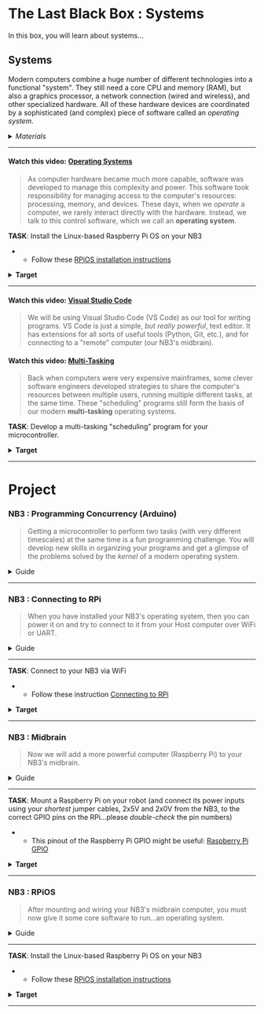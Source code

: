# The Last Black Box : Systems
In this box, you will learn about systems...

## Systems
Modern computers combine a huge number of different technologies into a functional "system". They still need a core CPU and memory (RAM), but also a graphics processor, a network connection (wired and wireless), and other specialized hardware. All of these hardware devices are coordinated by a sophisticated (and complex) piece of software called an *operating system*.

<details><summary><i>Materials</i></summary><p>

Name|Depth|Description| # |Data|Link|
:-------|:---:|:----------|:-:|:--:|:--:|
Computer (RPi4)|01|Raspberry Pi 4b with 2 GB RAM|1|[-D-](/boxes/systems/_resources/datasheets/rpi4b.pdf)|[-L-](https://uk.farnell.com/raspberry-pi/rpi4-modbp-2gb/raspberry-pi-4-model-b-2gb/dp/3051886)
Heatsinks|01|Heatsinks for RPi 4b chips|1|[-D-](/boxes/systems/_resources/datasheets/rpi4b_heatsinks.jpg)|[-L-](https://www.amazon.co.uk/gp/product/B07VRNT3HX)
SD Card|01|16 GB micro SD card|1|[-D-](/boxes/systems/_resources/datasheets/SanDisk-SDSQUAR-016G-GN6MA-datasheet.pdf)|[-L-](https://uk.farnell.com/sandisk/sdsquar-016g-gn6ma/memory-card-microsdhc-uhs-i-16gb/dp/2931924)
USB SD Card IO|01|SD card reader/writer|1|[-D-](/boxes/systems/)|[-L-](https://www.amazon.co.uk/Beikell-High-speed-Adapter-Supports-MMC-Compatible-Windows/dp/B07L9VT8YY)
M2.5 bolt (6)|01|6 mm long M2.5 bolt|8|[-D-](/boxes/systems/)|[-L-](https://www.accu.co.uk/pozi-pan-head-screws/9255-SPP-M2-5-6-A2)
M2.5 standoff (20/SS)|01|20 mm long socket-to-socket M2.5 standoff|4|[-D-](/boxes/systems/)|[-L-](https://uk.farnell.com/wurth-elektronik/970200154/standoff-hex-female-female-20mm/dp/2987903)
Cable (Ethernet)|10|RJ45 cact5e ethernet patch cable (1 m)|1|[-D-](/boxes/systems/_resources/datasheets/ethernet_cable_1m.pdf)|[-L-](https://uk.farnell.com/pro-signal/ps11074/lead-patch-cat-5e-1-00m-black/dp/1734943)

</p></details><hr>

#### Watch this video: [Operating Systems](https://vimeo.com/1036096746)
> As computer hardware became much more capable, software was developed to manage this complexity and power. This software took responsibility for managing access to the computer's resources: processing, memory, and devices. These days, when we *operate* a computer, we rarely interact directly with the hardware. Instead, we talk to this control software, which we call an **operating system**.


**TASK**: Install the Linux-based Raspberry Pi OS on your NB3
- - Follow these [RPiOS installation instructions](../../../boxes/systems/rpios/README.md)
<details><summary><strong>Target</strong></summary>
    Booted!
</details><hr>


#### Watch this video: [Visual Studio Code](https://vimeo.com/1036716612)
> We will be using Visual Studio Code (VS Code) as our tool for writing programs. VS Code is just a simple, *but really powerful*, text editor. It has extensions for all sorts of useful tools (Python, Git, etc.), and for connecting to a "remote" computer (our NB3's midbrain).


#### Watch this video: [Multi-Tasking](https://vimeo.com/1036086160)
> Back when computers were very expensive mainframes, some clever software engineers developed strategies to share the computer's resources between multiple users, running multiple different tasks, at the same time. These "scheduling" programs still form the basis of our modern **multi-tasking** operating systems.


**TASK**: Develop a multi-tasking "scheduling" program for your microcontroller.
<details><summary><strong>Target</strong></summary>
    Changing the timescale of one task should not affect the other.
</details><hr>


# Project
### NB3 : Programming Concurrency (Arduino)
> Getting a microcontroller to perform two tasks (with very different timescales) at the same time is a fun programming challenge. You will develop new skills in organizing your programs and get a glimpse of the problems solved by the *kernel* of a modern operating system.

<details><summary><weak>Guide</weak></summary>
:-:-: A video guide to completing this project can be viewed <a href="https://vimeo.com/1036094397" target="_blank" rel="noopener noreferrer">here</a>.
</details><hr>


### NB3 : Connecting to RPi
> When you have installed your NB3's operating system, then you can power it on and try to connect to it from your Host computer over WiFi or UART.

<details><summary><weak>Guide</weak></summary>
:-:-: A video guide to completing this project can be viewed <a href="https://vimeo.com/1036391512" target="_blank" rel="noopener noreferrer">here</a>.
</details><hr>


**TASK**: Connect to your NB3 via WiFi
- - Follow these instruction [Connecting to RPi](../../../boxes/systems/connecting/README.md)
<details><summary><strong>Target</strong></summary>
    Connected!
</details><hr>


### NB3 : Midbrain
> Now we will add a more powerful computer (Raspberry Pi) to your NB3's midbrain.

<details><summary><weak>Guide</weak></summary>
:-:-: A video guide to completing this project can be viewed <a href="https://vimeo.com/1036089510" target="_blank" rel="noopener noreferrer">here</a>.
</details><hr>


**TASK**: Mount a Raspberry Pi on your robot (and connect its power inputs using your *shortest* jumper cables, 2x5V and 2x0V from the NB3, to the correct GPIO pins on the RPi...please *double-check* the pin numbers)
- - This pinout of the Raspberry Pi GPIO might be useful: [Raspberry Pi GPIO](../../../boxes/systems/_resources/images/rpi_GPIO_pinout.png)
<details><summary><strong>Target</strong></summary>
    A powered and blinking RPi midbrain.
</details><hr>


### NB3 : RPiOS
> After mounting and wiring your NB3's midbrain computer, you must now give it some core software to run...an operating system.

<details><summary><weak>Guide</weak></summary>
:-:-: A video guide to completing this project can be viewed <a href="https://vimeo.com/1036095710" target="_blank" rel="noopener noreferrer">here</a>.
</details><hr>


**TASK**: Install the Linux-based Raspberry Pi OS on your NB3
- - Follow these [RPiOS installation instructions](../../../boxes/systems/rpios/README.md)
<details><summary><strong>Target</strong></summary>
    Booted!
</details><hr>



